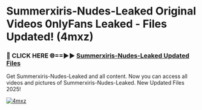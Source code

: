 # Summerxiris-Nudes-Leaked Original Videos 0nlyFans Leaked - Files Updated! (4mxz)

<h3>🔴 CLICK HERE 🌐==►► <a href="https://tinyurl.com/yc6ubb5a" rel="nofollow">Summerxiris-Nudes-Leaked Updated Files</a></h3>

Get Summerxiris-Nudes-Leaked and all content. Now you can access all videos and pictures of Summerxiris-Nudes-Leaked. New Updated Files 2025!

[![4mxz](https://i.imgur.com/7eu0CRL.gif)](https://tinyurl.com/yc6ubb5a)
